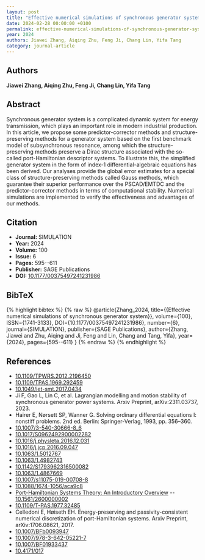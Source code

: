 ```yaml
---
layout: post
title: "Effective numerical simulations of synchronous generator system"
date: 2024-02-28 00:00:00 +0100
permalink: effective-numerical-simulations-of-synchronous-generator-system
year: 2024
authors: Jiawei Zhang, Aiqing Zhu, Feng Ji, Chang Lin, Yifa Tang
category: journal-article
---
```

 
## Authors
**Jiawei Zhang, Aiqing Zhu, Feng Ji, Chang Lin, Yifa Tang**
 
## Abstract
 Synchronous generator system is a complicated dynamic system for energy transmission, which plays an important role in modern industrial production. In this article, we propose some predictor-corrector methods and structure-preserving methods for a generator system based on the first benchmark model of subsynchronous resonance, among which the structure-preserving methods preserve a Dirac structure associated with the so-called port-Hamiltonian descriptor systems. To illustrate this, the simplified generator system in the form of index-1 differential-algebraic equations has been derived. Our analyses provide the global error estimates for a special class of structure-preserving methods called Gauss methods, which guarantee their superior performance over the PSCAD/EMTDC and the predictor-corrector methods in terms of computational stability. Numerical simulations are implemented to verify the effectiveness and advantages of our methods. 
 
## Citation
- **Journal:** SIMULATION
- **Year:** 2024
- **Volume:** 100
- **Issue:** 6
- **Pages:** 595--611
- **Publisher:** SAGE Publications
- **DOI:** [10.1177/00375497241231986](https://doi.org/10.1177/00375497241231986)
 
## BibTeX
{% highlight bibtex %}
{% raw %}
@article{Zhang_2024,
  title={{Effective numerical simulations of synchronous generator system}},
  volume={100},
  ISSN={1741-3133},
  DOI={10.1177/00375497241231986},
  number={6},
  journal={SIMULATION},
  publisher={SAGE Publications},
  author={Zhang, Jiawei and Zhu, Aiqing and Ji, Feng and Lin, Chang and Tang, Yifa},
  year={2024},
  pages={595--611}
}
{% endraw %}
{% endhighlight %}
 
## References
- [10.1109/TPWRS.2012.2196450](https://doi.org/10.1109/TPWRS.2012.2196450)
- [10.1109/TPAS.1969.292459](https://doi.org/10.1109/TPAS.1969.292459)
- [10.1049/iet-smt.2017.0434](https://doi.org/10.1049/iet-smt.2017.0434)
- Ji F, Gao L, Lin C, et al. Lagrangian modelling and motion stability of synchronous generator power systems. Arxiv Preprint, arXiv:2311.03737, 2023.
- Hairer E, Nørsett SP, Wanner G. Solving ordinary differential equations I: nonstiff problems. 2nd ed. Berlin: Springer-Verlag, 1993, pp. 356–360.
- [10.1007/3-540-30666-8_6](https://doi.org/10.1007/3-540-30666-8_6)
- [10.1017/S0962492900002282](https://doi.org/10.1017/S0962492900002282)
- [10.1016/j.physleta.2016.12.031](https://doi.org/10.1016/j.physleta.2016.12.031)
- [10.1016/j.jcp.2016.09.047](https://doi.org/10.1016/j.jcp.2016.09.047)
- [10.1063/1.5012767](https://doi.org/10.1063/1.5012767)
- [10.1063/1.4982743](https://doi.org/10.1063/1.4982743)
- [10.1142/S1793962316500082](https://doi.org/10.1142/S1793962316500082)
- [10.1063/1.4867669](https://doi.org/10.1063/1.4867669)
- [10.1007/s11075-019-00708-8](https://doi.org/10.1007/s11075-019-00708-8)
- [10.1088/1674-1056/aca9c8](https://doi.org/10.1088/1674-1056/aca9c8)
- [Port-Hamiltonian Systems Theory: An Introductory Overview](port-hamiltonian-systems-theory-an-introductory-overview-journal) -- [10.1561/2600000002](https://doi.org/10.1561/2600000002)
- [10.1109/T-PAS.1977.32485](https://doi.org/10.1109/T-PAS.1977.32485)
- Celledoni E, Høiseth EH. Energy-preserving and passivity-consistent numerical discretization of port-Hamiltonian systems. Arxiv Preprint, arXiv:1706.08621, 2017.
- [10.1007/BFb0093947](https://doi.org/10.1007/BFb0093947)
- [10.1007/978-3-642-05221-7](https://doi.org/10.1007/978-3-642-05221-7)
- [10.1007/BF01933437](https://doi.org/10.1007/BF01933437)
- [10.4171/017](https://doi.org/10.4171/017)

